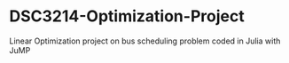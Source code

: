 # DSC3214-Optimization-Project
Linear Optimization project on bus scheduling problem coded in Julia with JuMP
